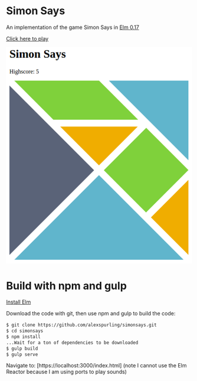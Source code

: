 # Simon Says

An implementation of the game Simon Says in [Elm 0.17][1]

[Click here to play][2]

[![SimonSays](simonsays.png)][2]

# Build with npm and gulp

[Install Elm][3]

Download the code with git, then use npm and gulp to build the code:

```
$ git clone https://github.com/alexspurling/simonsays.git
$ cd simonsays
$ npm install
...Wait for a ton of dependencies to be downloaded
$ gulp build
$ gulp serve
```

Navigate to: [https://localhost:3000/index.html] (note I cannot use the Elm Reactor because I am using ports to play sounds)

[1]: http://www.elm-lang.org
[2]: https://alexspurling.github.io/simonsays
[3]: http://elm-lang.org/install